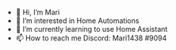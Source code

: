 - 👋 Hi, I’m Mari
- 👀 I’m interested in Home Automations
- 🌱 I’m currently learning to use Home Assistant
- 📫 How to reach me Discord: Mari1438  #9094

<!---
Mari143/Mari143 is a ✨ special ✨ repository because its `README.md` (this file) appears on your GitHub profile.
You can click the Preview link to take a look at your changes.
--->

